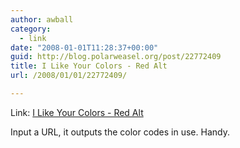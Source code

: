 ```yaml
---
author: awball
category:
  - link
date: "2008-01-01T11:28:37+00:00"
guid: http://blog.polarweasel.org/post/22772409
title: I Like Your Colors - Red Alt
url: /2008/01/01/22772409/

---
```

Link: [I Like Your Colors - Red Alt](http://redalt.com/Tools/I+Like+Your+Colors)

Input a URL, it outputs the color codes in use. Handy.
